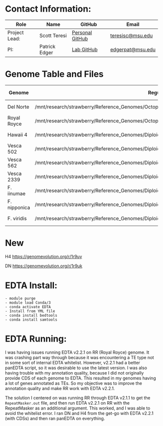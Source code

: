 # Contact Information:
| Role          | Name          | GitHub                                                  | Email              |
|---------------|---------------|---------------------------------------------------------|--------------------|
| Project Lead: | Scott Teresi  | [Personal GitHub](https://github.com/sjteresi) | <teresisc@msu.edu> |
| PI:           | Patrick Edger | [Lab GitHub](https://github.com/EdgerLab)               | <edgerpat@msu.edu> |

# Genome Table and Files
| **Genome**   | **Regular Fasta**                                                                                         | **CDS FASTA**                                                                                                                          | **Gene Annotation**                                                                                                          | **TE Density** |
|--------------|-----------------------------------------------------------------------------------------------------------|----------------------------------------------------------------------------------------------------------------------------------------|------------------------------------------------------------------------------------------------------------------------------|----------------|
| Del Norte    | /mnt/research/strawberry/Reference_Genomes/Octoploids/Del_Norte/DelNorte_ragtag.scaffolds.fasta            | (TODO) Make via GFFRead: /mnt/research/edgerpat_lab/Scotty/Strawberry_Domestication/results/Del_Norte/Del_Norte_CDS_NewNames.fa.gz     | /mnt/research/strawberry/Reference_Genomes/Octoploids/Del_Norte/DelNorte-salt_maker_annotation.renamed.gff                   | TODO           |
| Royal Royce  | /mnt/research/strawberry/Reference_Genomes/Octoploids/Royal_Royce/farr1.fa                                | (TODO) Make via GFFRead: /mnt/research/edgerpat_lab/Scotty/Strawberry_Domestication/results/Royal_Royce/Royal_Royce_CDS_NewNames.fa.gz | /mnt/research/strawberry/Reference_Genomes/Octoploids/Royal_Royce/farr1.gene_models.gff                                      | TODO           |
| Hawaii 4     | /mnt/research/strawberry/Reference_Genomes/Diploids/Fragaria_vesca/Hawaii-4/H4_FASTA.fa                   | TODO) Make via GFFRead: /mnt/research/edgerpat_lab/Scotty/Strawberry_Domestication/results/H4/H4_CDS_NewNames.fa.gz                    | /mnt/research/strawberry/Reference_Genomes/Diploids/Fragaria_vesca/Hawaii-4/Fragaria_vesca_v4.0.a1.transcripts.gff3          | TODO           |
| Vesca 502    | /mnt/research/strawberry/Reference_Genomes/Diploids/Fragaria_vesca/502/502.ragtag.scaffolds.renamed.fasta | TODO) Make via GFFRead: /mnt/research/edgerpat_lab/Scotty/Strawberry_Domestication/results/Vesca_502/Vesca_502_CDS_NewNames.fa.gz      | /mnt/research/strawberry/Reference_Genomes/Diploids/Fragaria_vesca/502/502_maker_annotation.gff.v1.2.agat.gff                | Not creating   |
| Vesca 562    | /mnt/research/strawberry/Reference_Genomes/Diploids/Fragaria_vesca/562/562.ragtag.scaffolds.renamed.fasta | (TODO) Make via GFFRead: /mnt/research/edgerpat_lab/Scotty/Strawberry_Domestication/results/Vesca_562/Vesca_562_CDS_NewNames.fa.gz     | /mnt/research/strawberry/Reference_Genomes/Diploids/Fragaria_vesca/562/562_maker_annotation.gff.v1.2.agat.gff                | Not creating   |
| Vesca 2339   | /mnt/research/strawberry/Reference_Genomes/Diploids/Fragaria_vesca/1008/Renamed_2339/2339.final.fasta     | (TODO) Make via GFFRead: /mnt/research/edgerpat_lab/Scotty/Strawberry_Domestication/results/Vesca_2339/Vesca_2339_CDS_NewNames.fa.gz   | /mnt/research/strawberry/Reference_Genomes/Diploids/Fragaria_vesca/1008/Renamed_2339/2339_maker_annotation.gff.v1.2.agat.gff | Not creating   |
| F. iinumae   | /mnt/research/strawberry/Reference_Genomes/Diploids/F_iinumae/FII.fasta                                   | Pre-existing: /mnt/research/strawberry/Reference_Genomes/Diploids/F_iinumae/FII.cds                                                    | Not using                                                                                                                    | Not creating   |
| F. nipponica | /mnt/research/strawberry/Reference_Genomes/Diploids/F_nipponica/nipponica.ragtag.scaffolds.fasta          | Not creating or using                                                                                                                  | Not available                                                                                                                | Not creating   |
| F. viridis   | /mnt/research/strawberry/Reference_Genomes/Diploids/F_viridis/viridis.ragtag.scaffolds.fasta              | Not creating or using                                                                                                                  | Not available                                                                                                                | Not creating   |



# New
H4
https://genomevolution.org/r/1r9uy

DN
https://genomevolution.org/r/1r9uk


# EDTA Install:
```
- module purge
- module load Conda/3
- conda activate EDTA
- Install from YML file
- conda install bedtools
- conda install samtools
```

# EDTA Running:
I was having issues running EDTA v2.2.1 on RR (Royal Royce) genome.
It was crashing part way through because it was encountering a TE type not in some sort of internal EDTA whitelist.
However, v2.2.1 had a better panEDTA script, so it was desirable to use the latest version.
I was also having trouble with my annotation quality, because I did not originally provide CDS of each genome to EDTA.
This resulted in my genomes having a lot of genes annotated as TEs.
So my objective was to improve the annotation quality and make RR work with EDTA v2.2.1.

The solution I centered on was running RR through EDTA v2.1.1 to get the `RepeatMasker.out` file, and then run EDTA v2.2.1 on RR with the RepeatMasker as an additional argument.
This worked, and I was able to avoid the whitelist error.
I ran DN and H4 from the get-go with EDTA v2.2.1 (with CDSs) and then ran panEDTA on everything.
